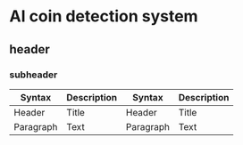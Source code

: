 # AI coin detection system
## header
### subheader
| Syntax      | Description | Syntax      | Description |
| ----------- | ----------- | ----------- | ----------- |
| Header      | Title       | Header      | Title       |
| Paragraph   | Text        | Paragraph   | Text        |
